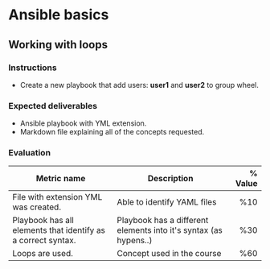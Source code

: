 # Ansible basics
## Working with loops

### Instructions
- Create a new playbook that add users: **user1** and **user2** to group wheel.

### Expected deliverables
- Ansible playbook with YML extension.
- Markdown file explaining all of the concepts requested.

### Evaluation

| Metric name | Description | % Value |
| ----------- |-------------| -------:|
| File with extension YML was created. | Able to identify YAML files | %10 |
| Playbook has all elements that identify as a correct syntax.   | Playbook has a different elements into it's syntax (as hypens..) | %30 |
| Loops are used.   | Concept used in the course | %60 |
